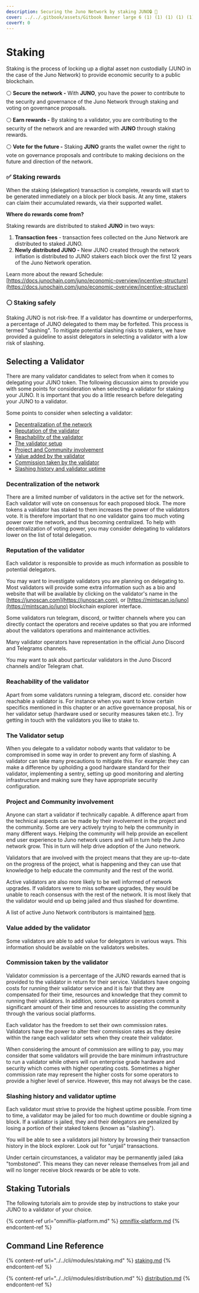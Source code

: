 ```yaml
---
description: Securing the Juno Network by staking JUNO🔒 🔑
cover: ../../.gitbook/assets/Gitbook Banner large 6 (1) (1) (1) (1) (1) (3).png
coverY: 0
---
```


# Staking

Staking is the process of locking up a digital asset non custodially (JUNO in the case of the Juno Network) to provide economic security to a public blockchain.

⚪️ **Secure the network -** With **JUNO**, you have the power to contribute to the security and governance of the Juno Network through staking and voting on governance proposals.

⚪️ **Earn rewards -** By staking to a validator, you are contributing to the security of the network and are rewarded with **JUNO** through staking rewards.

⚪️ **Vote for the future -** Staking **JUNO** grants the wallet owner the right to vote on governance proposals and contribute to making decisions on the future and direction of the network.

### ✅ **Staking rewards**

When the staking (delegation) transaction is complete, rewards will start to be generated immediately on a block per block basis. At any time, stakers can claim their accumulated rewards, via their supported wallet.

**Where do rewards come from?**

Staking rewards are distributed to staked **JUNO** in two ways:

1. **Transaction fees** - transaction fees collected on the Juno Network are distributed to staked JUNO.
2. **Newly distributed JUNO -** New JUNO created through the network inflation is distributed to JUNO stakers each block over the first 12 years of the Juno Network operation.

Learn more about the reward Schedule: [https://docs.junochain.com/juno/economic-overview/incentive-structure](https://docs.junochain.com/juno/economic-overview/incentive-structure)

### ⚪️ **Staking safely**

Staking JUNO is not risk-free. If a validator has downtime or underperforms, a percentage of JUNO delegated to them may be forfeited. This process is termed "slashing". To mitigate potential slashing risks to stakers, we have provided a guideline to assist delegators in selecting a validator with a low risk of slashing.

## Selecting a Validator

There are many validator candidates to select from when it comes to delegating your JUNO token. The following discussion aims to provide you with some points for consideration when selecting a validator for staking your JUNO. It is important that you do a little research before delegating your JUNO to a validator.

Some points to consider when selecting a validator:

* [Decentralization of the network](./#decentralization-of-the-network)
* [Reputation of the validator](./#reputation-of-the-validator)
* [Reachability of the validator](./#reachability-of-the-validator)
* [The validator setup](./#The-validator-setup)
* [Project and Community involvement](./#project-and-community-involvement)
* [Value added by the validator](./#value-added-by-the-validator)
* [Commission taken by the validator](./#commission-taken-by-the-validator)
* [Slashing history and validator uptime](./#slashing-history-and-validator-uptime)

### Decentralization of the network

There are a limited number of validators in the active set for the network. Each validator will vote on consensus for each proposed block. The more tokens a validator has staked to them increases the power of the validators vote. It is therefore important that no one validator gains too much voting power over the network, and thus becoming centralized. To help with decentralization of voting power, you may consider delegating to validators lower on the list of total delegation.

### Reputation of the validator

Each validator is responsible to provide as much information as possible to potential delegators.

You may want to investigate validators you are planning on delegating to. Most validators will provide some extra information such as a bio and website that will be available by clicking on the validator's name in the [https://junoscan.com](https://junoscan.com), or [https://mintscan.io/juno](https://mintscan.io/juno) blockchain explorer interface.

Some validators run telegram, discord, or twitter channels where you can directly contact the operators and receive updates so that you are informed about the validators operations and maintenance activities.

Many validator operators have representation in the official Juno Discord and Telegrams channels.

You may want to ask about particular validators in the Juno Discord channels and/or Telegram chat.

### Reachability of the validator

Apart from some validators running a telegram, discord etc. consider how reachable a validator is. For instance when you want to know certain specifics mentioned in this chapter or an active governance proposal, his or her validator setup (hardware used or security measures taken etc.). Try getting in touch with the validators you like to stake to.

### The Validator setup

When you delegate to a validator nobody wants that validator to be compromised in some way in order to prevent any form of slashing. A validator can take many precautions to mitigate this. For example: they can make a difference by upholding a good hardware standard for their validator, implementing a sentry, setting up good monitoring and alerting infrastructure and making sure they have appropriate security configuration.

### Project and Community involvement

Anyone can start a validator if technically capable. A difference apart from the technical aspects can be made by their involvement in the project and the community. Some are very actively trying to help the community in many different ways. Helping the community will help provide an excellent end user experience to Juno network users and will in turn help the Juno network grow. This in turn will help drive adoption of the Juno network.

Validators that are involved with the project means that they are up-to-date on the progress of the project, what is happening and they can use that knowledge to help educate the community and the rest of the world.

Active validators are also more likely to be well informed of network upgrades. If validators were to miss software upgrades, they would be unable to reach consensus with the rest of the network. It is most likely that the validator would end up being jailed and thus slashed for downtime.

A list of active Juno Network contributors is maintained [here](../../juno/juno-developers.md).

### Value added by the validator

Some validators are able to add value for delegators in various ways. This information should be available on the validators websites.

### Commission taken by the validator

Validator commission is a percentage of the JUNO rewards earned that is provided to the validator in return for their service. Validators have ongoing costs for running their validator service and it is fair that they are compensated for their time, resources and knowledge that they commit to running their validators. In addition, some validator operators commit a significant amount of their time and resources to assisting the community through the various social platforms.

Each validator has the freedom to set their own commission rates. Validators have the power to alter their commission rates as they desire within the range each validator sets when they create their validator.

When considering the amount of commission are willing to pay, you may consider that some validators will provide the bare minimum infrastructure to run a validator while others will run enterprise grade hardware and security which comes with higher operating costs. Sometimes a higher commission rate may represent the higher costs for some operators to provide a higher level of service. However, this may not always be the case.

### Slashing history and validator uptime

Each validator must strive to provide the highest uptime possible. From time to time, a validator may be jailed for too much downtime or double signing a block. If a validator is jailed, they and their delegators are penalized by losing a portion of their staked tokens (known as "slashing").

You will be able to see a validators jail history by browsing their transaction history in the block explorer. Look out for "unjail" transactions.

Under certain circumstances, a validator may be permanently jailed (aka "tombstoned". This means they can never release themselves from jail and will no longer receive block rewards or be able to vote.

## Staking Tutorials

The following tutorials aim to provide step by instructions to stake your JUNO to a validator of your choice.

{% content-ref url="omniflix-platform.md" %}
[omniflix-platform.md](omniflix-platform.md)
{% endcontent-ref %}

## Command Line Reference

{% content-ref url="../../cli/modules/staking.md" %}
[staking.md](../../cli/modules/staking.md)
{% endcontent-ref %}

{% content-ref url="../../cli/modules/distribution.md" %}
[distribution.md](../../cli/modules/distribution.md)
{% endcontent-ref %}
